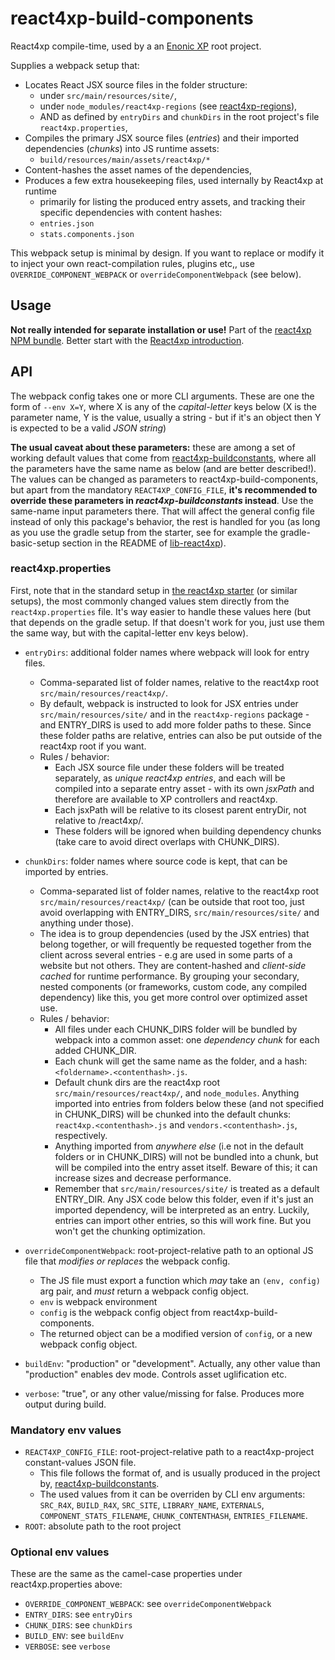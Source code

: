 # react4xp-build-components

React4xp compile-time, used by a an [Enonic XP](https://developer.enonic.com/) root project.

Supplies a webpack setup that:
  - Locates React JSX source files in the folder structure:
    - under `src/main/resources/site/`,
    - under `node_modules/react4xp-regions` (see [react4xp-regions](https://www.npmjs.com/package/react4xp-regions)),
    - AND as defined by `entryDirs` and `chunkDirs` in the root project's file `react4xp.properties`,
  - Compiles the primary JSX source files (_entries_) and their imported dependencies (_chunks_) into JS runtime assets:
    - `build/resources/main/assets/react4xp/*`
  - Content-hashes the asset names of the dependencies,
  - Produces a few extra housekeeping files, used internally by React4xp at runtime
    - primarily for listing the produced entry assets, and tracking their specific dependencies with content hashes:
    - `entries.json`
    - `stats.components.json`

This webpack setup is minimal by design. If you want to replace or modify it to inject your own react-compilation rules, plugins etc,, use `OVERRIDE_COMPONENT_WEBPACK` or `overrideComponentWebpack` (see below).

## Usage

**Not really intended for separate installation or use!** Part of the [react4xp NPM bundle](https://www.npmjs.com/package/react4xp). Better start with the [React4xp introduction](https://developer.enonic.com/templates/react4xp).

## API

The webpack config takes one or more CLI arguments. These are one the form of `--env X=Y`, where X is any of the _capital-letter_ keys below (X is the parameter name, Y is the value, usually a string - but if it's an object then Y is expected to be a valid _JSON string_)

**The usual caveat about these parameters:** these are among a set of working default values that come from [react4xp-buildconstants](https://www.npmjs.com/package/react4xp-buildconstants), where all the parameters have the same name as below (and are better described!). The values can be changed as parameters to react4xp-build-components, but apart from the mandatory `REACT4XP_CONFIG_FILE`, **it's recommended to override these parameters in _react4xp-buildconstants_ instead**. Use the same-name input parameters there. That will affect the general config file instead of only this package's behavior, the rest is handled for you (as long as you use the gradle setup from the starter, see for example the gradle-basic-setup section in the README of [lib-react4xp](https://github.com/enonic/lib-react4xp)).


### react4xp.properties

First, note that in the standard setup in [the react4xp starter](https://github.com/enonic/starter-react4xp) (or similar setups), the most commonly changed values stem directly from the `react4xp.properties` file. It's way easier to handle these values here (but that depends on the gradle setup. If that doesn't work for you, just use them the same way, but with the capital-letter env keys below).

  - `entryDirs`: additional folder names where webpack will look for entry files.
    - Comma-separated list of folder names, relative to the react4xp root `src/main/resources/react4xp/`.
    - By default, webpack is instructed to look for JSX entries under `src/main/resources/site/` and in the `react4xp-regions` package - and ENTRY_DIRS is used to add more folder paths to these. Since these folder paths are relative, entries can also be put outside of the react4xp root if you want.
    - Rules / behavior:
      - Each JSX source file under these folders will be treated separately, as _unique react4xp entries_, and each will be compiled into a separate entry asset - with its own _jsxPath_ and therefore are available to XP controllers and react4xp.
      - Each jsxPath will be relative to its closest parent entryDir, not relative to /react4xp/.
      - These folders will be ignored when building dependency chunks (take care to avoid direct overlaps with CHUNK_DIRS).

  - `chunkDirs`: folder names where source code is kept, that can be imported by entries.
    - Comma-separated list of folder names, relative to the react4xp root `src/main/resources/react4xp/` (can be outside that root too, just avoid overlapping with ENTRY_DIRS, `src/main/resources/site/` and anything under those).
    - The idea is to group dependencies (used by the JSX entries) that belong together, or will frequently be requested together from the client across several entries - e.g are used in some parts of a website but not others. They are content-hashed and _client-side cached_ for runtime performance. By grouping your secondary, nested components (or frameworks, custom code, any compiled dependency) like this, you get more control over optimized asset use.
    - Rules / behavior:
      - All files under each CHUNK_DIRS folder will be bundled by webpack into a common asset: one _dependency chunk_ for each added CHUNK_DIR.
      - Each chunk will get the same name as the folder, and a hash: `<foldername>.<contenthash>.js`.
      - Default chunk dirs are the react4xp root `src/main/resources/react4xp/`, and `node_modules`. Anything imported into entries from folders below these (and not specified in CHUNK_DIRS) will be chunked into the default chunks: `react4xp.<contenthash>.js` and `vendors.<contenthash>.js`, respectively.
      - Anything imported from _anywhere else_ (i.e not in the default folders or in CHUNK_DIRS) will not be bundled into a chunk, but will be compiled into the entry asset itself. Beware of this; it can increase sizes and decrease performance.
      - Remember that `src/main/resources/site/` is treated as a default ENTRY_DIR. Any JSX code below this folder, even if it's just an imported dependency, will be interpreted as an entry. Luckily, entries can import other entries, so this will work fine. But you won't get the chunking optimization.

  - `overrideComponentWebpack`: root-project-relative path to an optional JS file that _modifies or replaces_ the webpack config.
    - The JS file must export a function which _may_ take an `(env, config)` arg pair, and _must_ return a webpack config object.
    - `env` is webpack environment
    - `config` is the webpack config object from react4xp-build-components.
    - The returned object can be a modified version of `config`, or a new webpack config object.

  - `buildEnv`: "production" or "development". Actually, any other value than "production" enables dev mode. Controls asset uglification etc.

  - `verbose`: "true", or any other value/missing for false. Produces more output during build.



### Mandatory env values

  - `REACT4XP_CONFIG_FILE`: root-project-relative path to a react4xp-project constant-values JSON file.
    - This file follows the format of, and is usually produced in the project by, [react4xp-buildconstants](https://www.npmjs.com/package/react4xp-buildconstants).
    - The used values from it can be overriden by CLI env arguments: `SRC_R4X`, `BUILD_R4X`, `SRC_SITE`, `LIBRARY_NAME`, `EXTERNALS`, `COMPONENT_STATS_FILENAME`, `CHUNK_CONTENTHASH`, `ENTRIES_FILENAME`.
  - `ROOT`: absolute path to the root project

### Optional env values

These are the same as the camel-case properties under react4xp.properties above:
  - `OVERRIDE_COMPONENT_WEBPACK`: see `overrideComponentWebpack`
  - `ENTRY_DIRS`: see `entryDirs`
  - `CHUNK_DIRS`: see `chunkDirs`
  - `BUILD_ENV`: see `buildEnv`
  - `VERBOSE`: see `verbose`

